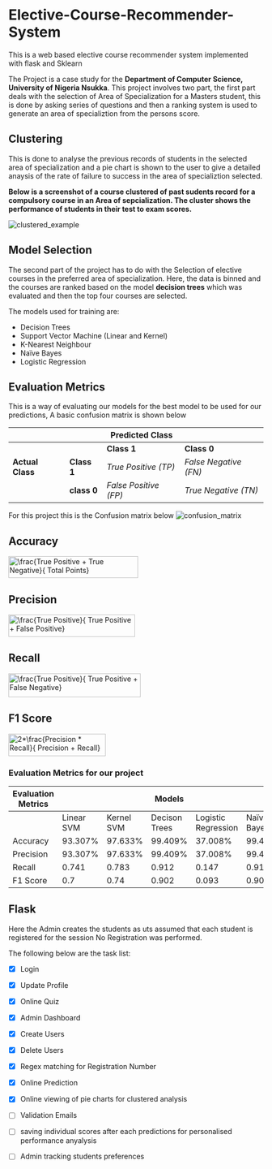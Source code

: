 # Elective-Course-Recommender-System
This is a web based elective course recommender system implemented with flask and Sklearn

The Project is a case study for the **Department of Computer Science, University of Nigeria Nsukka**. This project involves two part,
the first part deals with the selection of Area of Specialization for a Masters student, this is done by asking series of questions and then a ranking
system is used to generate an area of specializtion from the persons score. 

## Clustering 
This is done to analyse the previous records of students in the selected area of specialization and a pie chart is shown to the user
to give a detailed anaysis of the rate of failure to success in the area of specializtion selected.

**Below is a screenshot of a course clustered of past sudents record for a compulsory course in an Area of sepcialization.
The cluster shows the performance of students in their test to exam scores.**

![clustered_example](https://user-images.githubusercontent.com/25561713/54163668-013c8680-445a-11e9-8caa-b664ad78d1b9.png)

## Model Selection
The second part of the project has to do with the Selection of elective courses in the preferred area of specialization.
Here, the data is binned and the courses are ranked based on the model __decision trees__ which was evaluated and then the top four courses are
selected.

The models used for training are:
* Decision Trees
* Support Vector Machine (Linear and Kernel)
* K-Nearest Neighbour
* Naïve Bayes
* Logistic Regression

## Evaluation Metrics
This is a way of evaluating our models for the best model to be used for our predictions, A basic confusion matrix is shown below

|   |   | Predicted Class |   |
| - | - | --------------- | - |
|   |   | **Class 1** | **Class 0**
**Actual Class** | **Class 1** | _True Positive (TP)_ | _False Negative (FN)_
|   | **class 0** | *False Positive (FP)* | _True Negative (TN)_


For this project this is the Confusion matrix below
![confusion_matrix](https://user-images.githubusercontent.com/25561713/54164625-9725e080-445d-11e9-8edf-1f4395ea2629.png)


## Accuracy
<img src="http://bit.ly/2Cb1p0r" align="center" border="0" alt=" \frac{True Positive + True Negative}{ Total Points} " width="256" height="43" />

## Precision
<img src="http://www.sciweavers.org/tex2img.php?eq=%20%5Cfrac%7BTrue%20Positive%7D%7B%20True%20Positive%20%2B%20False%20Positive%7D%20&bc=White&fc=Black&im=jpg&fs=12&ff=arev&edit=0" align="center" border="0" alt=" \frac{True Positive}{ True Positive + False Positive} " width="250" height="44" />

## Recall
<img src="http://www.sciweavers.org/tex2img.php?eq=%20%5Cfrac%7BTrue%20Positive%7D%7B%20True%20Positive%20%2B%20False%20Negative%7D%20&bc=White&fc=Black&im=jpg&fs=12&ff=arev&edit=0" align="center" border="0" alt=" \frac{True Positive}{ True Positive + False Negative} " width="261" height="47" />

## F1 Score
<img src="http://bit.ly/2SUZLWx" align="center" border="0" alt=" 2*\frac{Precision * Recall}{ Precision + Recall}" width="192" height="44" />

### Evaluation Metrics for our project

Evaluation Metrics |   |   | Models |   |   |   |
------------------ | - | - | ------ | - | - | - |
|   | Linear SVM | Kernel SVM | Decison Trees | Logistic Regression | Naïve Bayes | K-Nearest Neighbours
Accuracy | 93.307% | 97.633% | 99.409% | 37.008% | 99.409% | 99.213%
Precision | 93.307% | 97.633% | 99.409% | 37.008% | 99.409% | 99.213%
Recall | 0.741 | 0.783 | 0.912 | 0.147 | 0.912 | 0.906
F1 Score |0.7 | 0.74 | 0.902 | 0.093 | 0.902 | 0.896



## Flask
Here the Admin creates the students as uts assumed that each student is registered for the session
No Registration was performed.

The following below are the task list:
- [x] Login
- [x] Update Profile
- [x] Online Quiz
- [x] Admin Dashboard
- [x] Create Users
- [x] Delete Users
- [x] Regex matching for Registration Number
- [x] Online Prediction
- [x] Online viewing of pie charts for clustered analysis
- [ ] Validation Emails
- [ ] saving individual scores after each predictions for personalised performance anyalysis
- [ ] Admin tracking students preferences

